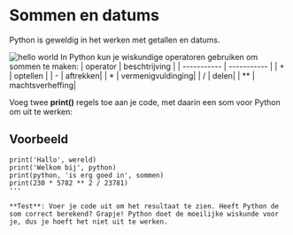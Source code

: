 # Sommen en datums
Python is geweldig in het werken met getallen en datums.

![hello world](https://projects-static.raspberrypi.org/projects/hello-world/81484a44b560475405bb82029dc81d0337f660cf/nl-NL/images/sums_dates.png)
In Python kun je wiskundige operatoren gebruiken om sommen te maken:
| operator | beschtrijving |
| ----------- | ----------- |
| + | optellen |
| - | aftrekken|
| * | vermenigvuldinging|
| / | delen|
| ** | machtsverheffing|

Voeg twee **print()** regels toe aan je code, met daarin een som voor Python om uit te werken:
## Voorbeeld

```console?lang=python&prompt=>>>
print('Hallo', wereld)
print('Welkom bij', python)
print(python, 'is erg goed in', sommen)
print(230 * 5782 ** 2 / 23781)
'''

**Test**: Voer je code uit om het resultaat te zien. Heeft Python de som correct berekend? Grapje! Python doet de moeilijke wiskunde voor je, dus je hoeft het niet uit te werken.